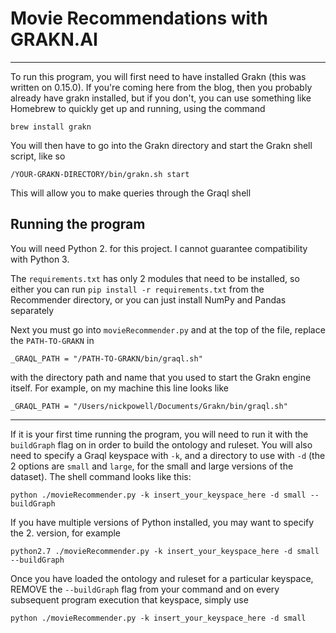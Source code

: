 # Movie Recommendations with GRAKN.AI
-------------------------------------
To run this program, you will first need to have installed Grakn (this was written on 0.15.0). If you're coming here from the blog, then you probably already have grakn installed, but if you don't, you can use something like Homebrew to quickly get up and running, using the command
```
brew install grakn
```
You will then have to go into the Grakn directory and start the Grakn shell script, like so
```
/YOUR-GRAKN-DIRECTORY/bin/grakn.sh start
```
This will allow you to make queries through the Graql shell

## Running the program
You will need Python 2. for this project. I cannot guarantee compatibility with Python 3.

The `requirements.txt` has only 2 modules that need to be installed, so either you can run `pip install -r requirements.txt` from the Recommender directory, or you can just install NumPy and Pandas separately

Next you must go into `movieRecommender.py` and at the top of the file, replace the `PATH-TO-GRAKN` in
```
_GRAQL_PATH = "/PATH-TO-GRAKN/bin/graql.sh"
```
with the directory path and name that you used to start the Grakn engine itself. For example, on my machine this line looks like
```
_GRAQL_PATH = "/Users/nickpowell/Documents/Grakn/bin/graql.sh"
```
-------------------------------------
If it is your first time running the program, you will need to run it with the `buildGraph` flag on in order to build the ontology and ruleset. You will also need to specify a Graql keyspace with `-k`, and a directory to use with `-d` (the 2 options are `small` and `large`, for the small and large versions of the dataset). The shell command looks like this:
```
python ./movieRecommender.py -k insert_your_keyspace_here -d small --buildGraph
```
If you have multiple versions of Python installed, you may want to specify the 2. version, for example
```
python2.7 ./movieRecommender.py -k insert_your_keyspace_here -d small --buildGraph
```
Once you have loaded the ontology and ruleset for a particular keyspace, REMOVE the `--buildGraph` flag from your command and on every subsequent program execution that keyspace, simply use
```
python ./movieRecommender.py -k insert_your_keyspace_here -d small
```
